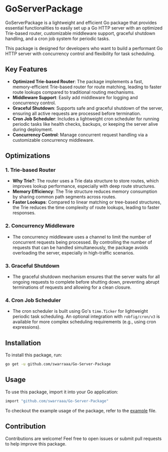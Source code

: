 # GoServerPackage

GoServerPackage is a lightweight and efficient Go package that provides essential functionalities to easily set up a Go HTTP server with an optimized Trie-based router, customizable middleware support, graceful shutdown handling, and a cron job system for periodic tasks.

This package is designed for developers who want to build a performant Go HTTP server with concurrency control and flexibility for task scheduling.

## Key Features

- **Optimized Trie-based Router**: The package implements a fast, memory-efficient Trie-based router for route matching, leading to faster route lookups compared to traditional routing mechanisms.
- **Middleware Support**: Easily add middleware for logging and concurrency control.
- **Graceful Shutdown**: Supports safe and graceful shutdown of the server, ensuring all active requests are processed before termination.
- **Cron Job Scheduler**: Includes a lightweight cron scheduler for running periodic tasks like health checks, backups, or keeping the server alive during deployment.
- **Concurrency Control**: Manage concurrent request handling via a customizable concurrency middleware.

## Optimizations

### 1. Trie-based Router

- **Why Trie?**: The router uses a Trie data structure to store routes, which improves lookup performance, especially with deep route structures.
- **Memory Efficiency**: The Trie structure reduces memory consumption by sharing common path segments across routes.
- **Faster Lookups**: Compared to linear matching or tree-based structures, the Trie reduces the time complexity of route lookups, leading to faster responses.

### 2. Concurrency Middleware

- The concurrency middleware uses a channel to limit the number of concurrent requests being processed. By controlling the number of requests that can be handled simultaneously, the package avoids overloading the server, especially in high-traffic scenarios.

### 3. Graceful Shutdown

- The graceful shutdown mechanism ensures that the server waits for all ongoing requests to complete before shutting down, preventing abrupt terminations of requests and allowing for a clean closure.

### 4. Cron Job Scheduler

- The cron scheduler is built using Go's `time.Ticker` for lightweight periodic task scheduling. An optional integration with `robfig/cron/v3` is available for more complex scheduling requirements (e.g., using cron expressions).

## Installation

To install this package, run:

```bash
go get -u github.com/swarraaa/Go-Server-Package
```

## Usage

To use this package, import it into your Go application:

```bash
import "github.com/swarraaa/Go-Server-Package"
```

To checkout the example usage of the package, refer to the [example](https://github.com/swarraaa/go-server-package/blob/main/USAGE.md) file.

## Contribution

Contributions are welcome! Feel free to open issues or submit pull requests to help improve this package.
